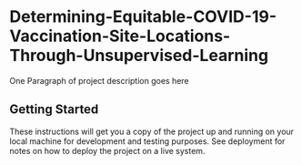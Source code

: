 # Determining-Equitable-COVID-19-Vaccination-Site-Locations-Through-Unsupervised-Learning

One Paragraph of project description goes here

## Getting Started

These instructions will get you a copy of the project up and running on your local machine for development and testing purposes. See deployment for notes on how to deploy the project on a live system.
